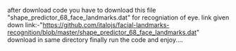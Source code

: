 after download code you have to download this file "shape_predictor_68_face_landmarks.dat" for recogniation of eye. link given down
link:-"https://github.com/italojs/facial-landmarks-recognition/blob/master/shape_predictor_68_face_landmarks.dat"
download in same directory
finally run the code 
and enjoy....
